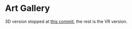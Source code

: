 # Art Gallery

3D version stopped at [this commit](https://github.com/TheLycorisRadiata/unity_app_artgallery/tree/903864d352e74492af44178f6ac2d12a1eb0098b), the rest is the VR version.  

